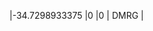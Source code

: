 |-34.7298933375         |0                |0                 | DMRG                                                              |
